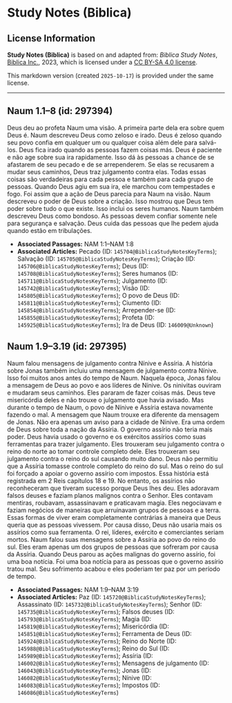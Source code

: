 # Study Notes (Biblica)

## License Information

**Study Notes (Biblica)** is based on and adapted from: _Biblica Study Notes_, [Biblica Inc.](https://www.biblica.com/), 2023, which is licensed under a [CC BY-SA 4.0 license](https://creativecommons.org/licenses/by-sa/4.0/legalcode.en).

This markdown version (created `2025-10-17`) is provided under the same license.



--------------------------------

## Naum 1.1–8 (id: 297394)

Deus deu ao profeta Naum uma visão. A primeira parte dela era sobre quem Deus é. Naum descreveu Deus como zeloso e irado. Deus é zeloso quando seu povo confia em qualquer um ou qualquer coisa além dele para salvá\-los. Deus fica irado quando as pessoas fazem coisas más. Deus é paciente e não age sobre sua ira rapidamente. Isso dá às pessoas a chance de se afastarem de seu pecado e de se arrependerem. Se elas se recusarem a mudar seus caminhos, Deus traz julgamento contra elas. Todas essas coisas são verdadeiras para cada pessoa e também para cada grupo de pessoas. Quando Deus agiu em sua ira, ele marchou com tempestades e fogo. Foi assim que a ação de Deus parecia para Naum na visão. Naum descreveu o poder de Deus sobre a criação. Isso mostrou que Deus tem poder sobre tudo o que existe. Isso inclui os seres humanos. Naum também descreveu Deus como bondoso. As pessoas devem confiar somente nele para segurança e salvação. Deus cuida das pessoas que lhe pedem ajuda quando estão em tribulações.

* **Associated Passages:** NAM 1:1–NAM 1:8
* **Associated Articles:** Pecado (ID: `145704@BiblicaStudyNotesKeyTerms`); Salvação (ID: `145705@BiblicaStudyNotesKeyTerms`); Criação (ID: `145706@BiblicaStudyNotesKeyTerms`); Deus (ID: `145708@BiblicaStudyNotesKeyTerms`); Seres humanos (ID: `145711@BiblicaStudyNotesKeyTerms`); Julgamento (ID: `145742@BiblicaStudyNotesKeyTerms`); Visão (ID: `145805@BiblicaStudyNotesKeyTerms`); O povo de Deus (ID: `145811@BiblicaStudyNotesKeyTerms`); Ciumento (ID: `145854@BiblicaStudyNotesKeyTerms`); Arrepender-se (ID: `145855@BiblicaStudyNotesKeyTerms`); Profeta (ID: `145925@BiblicaStudyNotesKeyTerms`); Ira de Deus (ID: `146009@Unknown`)

## Naum 1.9–3.19 (id: 297395)

Naum falou mensagens de julgamento contra Nínive e Assíria. A história sobre Jonas também incluiu uma mensagem de julgamento contra Nínive. Isso foi muitos anos antes do tempo de Naum. Naquela época, Jonas falou a mensagem de Deus ao povo e aos líderes de Nínive. Os ninivitas ouviram e mudaram seus caminhos. Eles pararam de fazer coisas más. Deus teve misericórdia deles e não trouxe o julgamento que havia avisado. Mas durante o tempo de Naum, o povo de Nínive e Assíria estava novamente fazendo o mal. A mensagem que Naum trouxe era diferente da mensagem de Jonas. Não era apenas um aviso para a cidade de Nínive. Era uma ordem de Deus sobre toda a nação da Assíria. O governo assírio não teria mais poder. Deus havia usado o governo e os exércitos assírios como suas ferramentas para trazer julgamento. Eles trouxeram seu julgamento contra o reino do norte ao tomar controle completo dele. Eles trouxeram seu julgamento contra o reino do sul causando muito dano. Deus não permitiu que a Assíria tomasse controle completo do reino do sul. Mas o reino do sul foi forçado a apoiar o governo assírio com impostos. Essa história está registrada em 2 Reis capítulos 18 e 19\. No entanto, os assírios não reconheceram que tiveram sucesso porque Deus lhes deu. Eles adoravam falsos deuses e faziam planos malignos contra o Senhor. Eles contavam mentiras, roubavam, assassinavam e praticavam magia. Eles negociavam e faziam negócios de maneiras que arruinavam grupos de pessoas e a terra. Essas formas de viver eram completamente contrárias à maneira que Deus queria que as pessoas vivessem. Por causa disso, Deus não usaria mais os assírios como sua ferramenta. O rei, líderes, exército e comerciantes seriam mortos. Naum falou suas mensagens sobre a Assíria ao povo do reino do sul. Eles eram apenas um dos grupos de pessoas que sofreram por causa da Assíria. Quando Deus parou as ações malignas do governo assírio, foi uma boa notícia. Foi uma boa notícia para as pessoas que o governo assírio tratou mal. Seu sofrimento acabou e eles poderiam ter paz por um período de tempo.

* **Associated Passages:** NAM 1:9–NAM 3:19
* **Associated Articles:** Paz (ID: `145720@BiblicaStudyNotesKeyTerms`); Assassinato (ID: `145732@BiblicaStudyNotesKeyTerms`); Senhor (ID: `145735@BiblicaStudyNotesKeyTerms`); Falsos deuses (ID: `145793@BiblicaStudyNotesKeyTerms`); Magia (ID: `145819@BiblicaStudyNotesKeyTerms`); Misericórdia (ID: `145851@BiblicaStudyNotesKeyTerms`); Ferramenta de Deus (ID: `145924@BiblicaStudyNotesKeyTerms`); Reino do Norte (ID: `145988@BiblicaStudyNotesKeyTerms`); Reino do Sul (ID: `145989@BiblicaStudyNotesKeyTerms`); Assíria (ID: `146002@BiblicaStudyNotesKeyTerms`); Mensagens de julgamento (ID: `146043@BiblicaStudyNotesKeyTerms`); Jonas (ID: `146082@BiblicaStudyNotesKeyTerms`); Nínive (ID: `146083@BiblicaStudyNotesKeyTerms`); Impostos (ID: `146086@BiblicaStudyNotesKeyTerms`)

